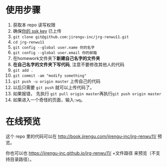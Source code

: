 # 使用步骤

1. 获取本 repo 读写权限
2. 确保[你的 ssk key](https://github.com/settings/keys) 已上传
2. `git clone git@github.com:jirengu-inc/jrg-renwu11.git`
3. `cd jrg-renwu11`
4. `git config --global user.name 你的名字`
5. `git config --global user.email 你的邮箱`
6. 在homework文件夹下**新建自己名字的文件夹**
7. **在自己名字的文件夹下写代码**, 注意不要修改其他人的代码
8. `git add .`
9. `git commit -am "modify something"`
10. `git push -u origin master` 上传自己的代码
11. 以后只需要 `git push` 就可以上传代码了。
  1. 如果报错， 先执行 `git pull origin master`再执行`git push origin master`
  2. 如果进入一个奇怪的页面，输入`:wq`。


# 在线预览

这个 repo 里的代码可以在 http://book.jirengu.com/jirengu-inc/jrg-renwu11/ 预览。

你也可以也 https://jirengu-inc.github.io/jrg-renwu11/ +文件路径 来预览（不支持目录路径）。

